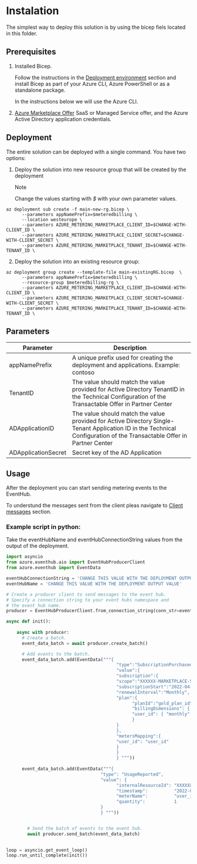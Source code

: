 # Instalation

The simplest way to deploy this solution is by using the bicep fiels located in this folder.

## Prerequisites
1. Installed Bicep.

      Follow the instructions in the [Deployment environment](https://docs.microsoft.com/en-us/azure/azure-resource-manager/bicep/install#deployment-environment) section and install Bicep as part of your Azure CLI, Azure PowerShell or as a standalone package.

      In the instructions below we will use the Azure CLI.

2. [Azure Marketplace Offer](https://docs.microsoft.com/en-us/azure/marketplace/azure-app-offer-setup) SaaS or Managed Service offer, and the Azure Active Directory application credentials.

## Deployment

The entire solution can be deployed with a single command. You have two options:

1. Deploy the solution into new resource group that will be created by the deployment

      > [!NOTE]
      > Change the values starting with *$* with your own parameter values.

```azurecli
az deployment sub create -f main-new-rg.bicep \
      --parameters appNamePrefix=$meteredbilling \
      --location westeurope \
      --parameters AZURE_METERING_MARKETPLACE_CLIENT_ID=$CHANGE-WITH-CLIENT_ID \
      --parameters AZURE_METERING_MARKETPLACE_CLIENT_SECRET=$CHANGE-WITH-CLIENT_SECRET \
      --parameters AZURE_METERING_MARKETPLACE_TENANT_ID=$CHANGE-WITH-TENANT_ID \
``` 
2. Deploy the solution into an existing resource group:
```azurecli
az deployment group create --template-file main-existingRG.bicep  \
      --parameters appNamePrefix=$meteredbilling \
      --resource-group $meteredbilling-rg \
      --parameters AZURE_METERING_MARKETPLACE_CLIENT_ID=$CHANGE-WITH-CLIENT_ID \
      --parameters AZURE_METERING_MARKETPLACE_CLIENT_SECRET=$CHANGE-WITH-CLIENT_SECRET \
      --parameters AZURE_METERING_MARKETPLACE_TENANT_ID=$CHANGE-WITH-TENANT_ID \
```

## Parameters

| Parameter | Description |
|-----------| -------------|
| appNamePrefix | A unique prefix used for creating the deployment and applications. Example: contoso |
| TenantID | The value should match the value provided for Active Directory TenantID in the Technical Configuration of the Transactable Offer in Partner Center |
| ADApplicationID | The value should match the value provided for Active Directory Single-Tenant Application ID in the Technical Configuration of the Transactable Offer in Partner Center |
| ADApplicationSecret | Secret key of the AD Application |

## Usage

After the deployment you can start sending metering events to the EventHub. 

To understund the messages sent from the client pleas navigate to [Client messages](metered-billing-accelerator#client-messages) section.

### Example script in python:

Take the eventHubName and eventHubConnectionString values from the output of the deployment.

```python
import asyncio
from azure.eventhub.aio import EventHubProducerClient
from azure.eventhub import EventData

eventHubConnectionString = 'CHANGE THIS VALUE WITH THE DEPLOYMENT OUTPUT VALUE'
eventHubName = 'CHANGE THIS VALUE WITH THE DEPLOYMENT OUTPUT VALUE'

# Create a producer client to send messages to the event hub.
# Specify a connection string to your event hubs namespace and
# the event hub name.
producer = EventHubProducerClient.from_connection_string(conn_str=eventHubConnectionString, eventhub_name=eventHubName)

async def init():
    
    async with producer:
      # Create a batch.
      event_data_batch = await producer.create_batch()

      # Add events to the batch.
      event_data_batch.add(EventData("""{
                                          "type":"SubscriptionPurchased",
                                          "value":{
                                          "subscription":{
                                          "scope":"XXXXXX-MARKETPLACE-SUBSCRIPTION-ID",
                                          "subscriptionStart":"2022-04-08T08:45:20Z",
                                          "renewalInterval":"Monthly",
                                          "plan":{
                                                "planId":"gold_plan_id",
                                                "billingDimensions": {
                                                "user_id": { "monthly": 10, "annually": 0 },
                                                }
                                          }
                                          },
                                          "metersMapping":{
                                          "user_id": "user_id"
                                          }
                                          }
                                          } """))
      
      event_data_batch.add(EventData("""{
                                    "type": "UsageReported",
                                    "value": {
                                          "internalResourceId": "XXXXXX-MARKETPLACE-SUBSCRIPTION-ID",
                                          "timestamp":          "2022-04-08T08:45:20Z",
                                          "meterName":          "user_id",
                                          "quantity":           1
                                    }
                                    } """))


        # Send the batch of events to the event hub.
        await producer.send_batch(event_data_batch)

      
loop = asyncio.get_event_loop()
loop.run_until_complete(init())

```